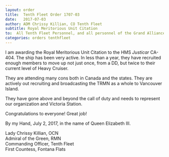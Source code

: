 ```yaml
---
layout: order
title:  Tenth Fleet Order 1707-03
date:   2017-07-03
author: ADM Chrissy Killian, CO Tenth Fleet
subtitle: Royal Meritorious Unit Citation
to:  All Tenth Fleet Personnel, and all personnel of the Grand Alliance
categories: orders tenthfleet
---
```


I am awarding the Royal Meritorious Unit Citation to the HMS *Justicar* CA-404. The ship has been very active. In less than a year, they have recruited enough members to move up not just once, from a DD, but twice to their current level of Heavy Cruiser.

They are attending many cons both in Canada and the states. They are actively out recruiting and broadcasting the TRMN as a whole to Vancouver Island.

They have gone above and beyond the call of duty and needs to represent our organization and Victoria Station.


Congratulations to everyone! Great job!

By my Hand, July 2, 2017, in the name of Queen Elizabeth III.

Lady Chrissy Killian, OCN  
Admiral of the Green, RMN  
Commanding Officer, Tenth Fleet  
First Countess, Fontana Flats  